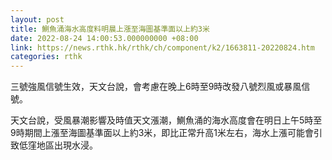 ```yaml
---
layout: post
title: 鰂魚涌海水高度料明晨上漲至海圖基準面以上約3米
date: 2022-08-24 14:00:53.000000000 +08:00
link: https://news.rthk.hk/rthk/ch/component/k2/1663811-20220824.htm
categories: rthk
---
```


三號強風信號生效，天文台說，會考慮在晚上6時至9時改發八號烈風或暴風信號。

天文台說，受風暴潮影響及時值天文漲潮，鰂魚涌的海水高度會在明日上午5時至9時期間上漲至海圖基準面以上約3米，即比正常升高1米左右，海水上漲可能會引致低窪地區出現水浸。
